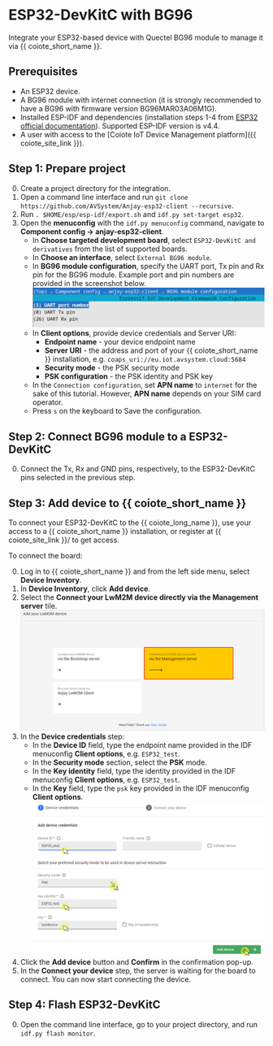 # ESP32-DevKitC with BG96

Integrate your ESP32-based device with Quectel BG96 module to manage it via {{ coiote_short_name }}.

## Prerequisites
- An ESP32 device.
- A BG96 module with internet connection (it is strongly recommended to have a BG96 with firmware version BG96MAR03A06M1G).
- Installed ESP-IDF and dependencies (installation steps 1-4 from [ESP32 official documentation](https://docs.espressif.com/projects/esp-idf/en/v4.4/esp32/get-started/index.html)). Supported ESP-IDF version is v4.4.
- A user with access to the [Coiote IoT Device Management platform]({{ coiote_site_link }}).

## Step 1: Prepare project
0. Create a project directory for the integration.
0. Open a command line interface and run `git clone https://github.com/AVSystem/Anjay-esp32-client --recursive`.
0. Run `. $HOME/esp/esp-idf/export.sh` and `idf.py set-target esp32`.
0. Open the **menuconfig** with the `idf.py menuconfig` command, navigate to **Component config -> anjay-esp32-client**.
    - In **Choose targeted development board**, select `ESP32-DevKitC and derivatives` from the list of supported boards.
    - In **Choose an interface**, select `External BG96 module`.
    - In **BG96 module configuration**, specify the UART port, Tx pin and Rx pin for the BG96 module. Example port and pin numbers are provided in the screenshot below.
      ![BG96 UART example configuration](images/BG96_uart_config.png "BG96 UART example configuration")
    - In **Client options**, provide device credentials and Server URI:
        - **Endpoint name** - your device endpoint name
        - **Server URI** - the address and port of your {{ coiote_short_name }} installation, e.g. ``coaps_uri://eu.iot.avsystem.cloud:5684``
        - **Security mode** - the PSK security mode
        - **PSK configuration** - the PSK identity and PSK key
    - In the `Connection configuration`, set **APN name** to `internet` for the sake of this tutorial. However, **APN name** depends on your SIM card operator.
    - Press `s` on the keyboard to Save the configuration.

## Step 2: Connect BG96 module to a ESP32-DevKitC
0. Connect the Tx, Rx and GND pins, respectively, to the ESP32-DevKitC pins selected in the previous step.

## Step 3: Add device to {{ coiote_short_name }}
To connect your ESP32-DevKitC to the {{ coiote_long_name }}, use your access to a {{ coiote_short_name }} installation, or register at {{ coiote_site_link }}/ to get access.

To connect the board:

0. Log in to {{ coiote_short_name }} and from the left side menu, select **Device Inventory**.
0. In **Device Inventory**, click **Add device**.
0. Select the **Connect your LwM2M device directly via the Management server** tile.
![Add via Mgmt](images/mgmt_tile.png "Add via Mgmt")
0. In the **Device credentials** step:
    - In the **Device ID** field, type the endpoint name provided in the IDF menuconfig **Client options**, e.g. `ESP32_test`.
    - In the **Security mode** section, select the **PSK** mode.
    - In the **Key identity** field, type the identity provided in the IDF menuconfig **Client options**, e.g. `ESP32_test`.
    - In the **Key** field, type the `psk` key provided in the IDF menuconfig **Client options**.
    ![Device credentials step](images/add_mgmt_quick.png "Device credentials step")
0. Click the **Add device** button and **Confirm** in the confirmation pop-up.
0. In the **Connect your device** step, the server is waiting for the board to connect. You can now start connecting the device.

## Step 4: Flash ESP32-DevKitC
0. Open the command line interface, go to your project directory, and run `idf.py flash monitor`.

